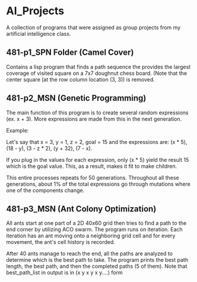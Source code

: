 # AI_Projects

A collection of programs that were assigned as group projects from my artificial intelligence class.

## 481-p1_SPN Folder (Camel Cover)

Contains a lisp program that finds a path sequence the provides the largest coverage of visited square on a 7x7 doughnut 
chess board. (Note that the center square (at the row column location (3, 3)) is removed.

## 481-p2_MSN (Genetic Programming)

The main function of this program is to create several random expressions (ex. x + 3). More expressions are made from this in the next generation.

Example: 

Let's say that x = 3, y = 1, z = 2, goal = 15 and the expressions are: (x * 5), (18 - y), (3 - z * 2), (y + 32), (7 - x).

If you plug in the values for each expression, only (x * 5) yield the result 15 which is the goal value. This, as a result, makes it  fit to make children.

This entire processes repeats for 50 generations. Throughout all these generations, about 1% of the total expressions go through mutations where one of the components change. 

## 481-p3_MSN (Ant Colony Optimization)

All ants start at one part of a 2D 40x60 grid then tries to find a path to the end corner by utilizing ACO swarm. The program runs on iteration. Each iteration has an ant moving onto a neighboring grid cell and for every movement, the ant's cell history is recorded.

After 40 ants manage to reach the end, all the paths are analyzed to determine which is the best path to take. The program prints the best path length, the best path, and then the completed paths (5 of them). Note that best_path_list in output is in (x y x y x y....) form
